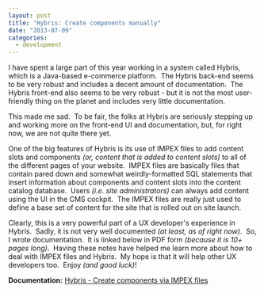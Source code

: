 ```yaml
---
layout: post
title: "Hybris: Create components manually"
date: "2013-07-09"
categories:
  - development
---
```


I have spent a large part of this year working in a system called Hybris, which is a Java-based e-commerce platform.  The Hybris back-end seems to be very robust and includes a decent amount of documentation.  The Hybris front-end also seems to be very robust - but it is not the most user-friendly thing on the planet and includes very little documentation.

This made me sad.  To be fair, the folks at Hybris are seriously stepping up and working more on the front-end UI and documentation, but, for right now, we are not quite there yet.

One of the big features of Hybris is its use of IMPEX files to add content slots and components _(or, content that is added to content slots)_ to all of the different pages of your website.  IMPEX files are basically files that contain pared down and somewhat weirdly-formatted SQL statements that insert information about components and content slots into the content catalog database.  Users _(i.e. site administrators)_ can always add content using the UI in the CMS cockpit.  The IMPEX files are really just used to define a base set of content for the site that is rolled out on site launch.

Clearly, this is a very powerful part of a UX developer's experience in Hybris.  Sadly, it is not very well documented _(at least, as of right now)_.  So, I wrote documentation.  It is linked below in PDF form _(because it is 10+ pages long)_.  Having these notes have helped me learn more about how to deal with IMPEX files and Hybris.  My hope is that it will help other UX developers too.  Enjoy _(and good luck)_!

__Documentation:__ [Hybris - Create components via IMPEX files](/documents/Hybris-Create-components-via-IMPEX-files.pdf)
